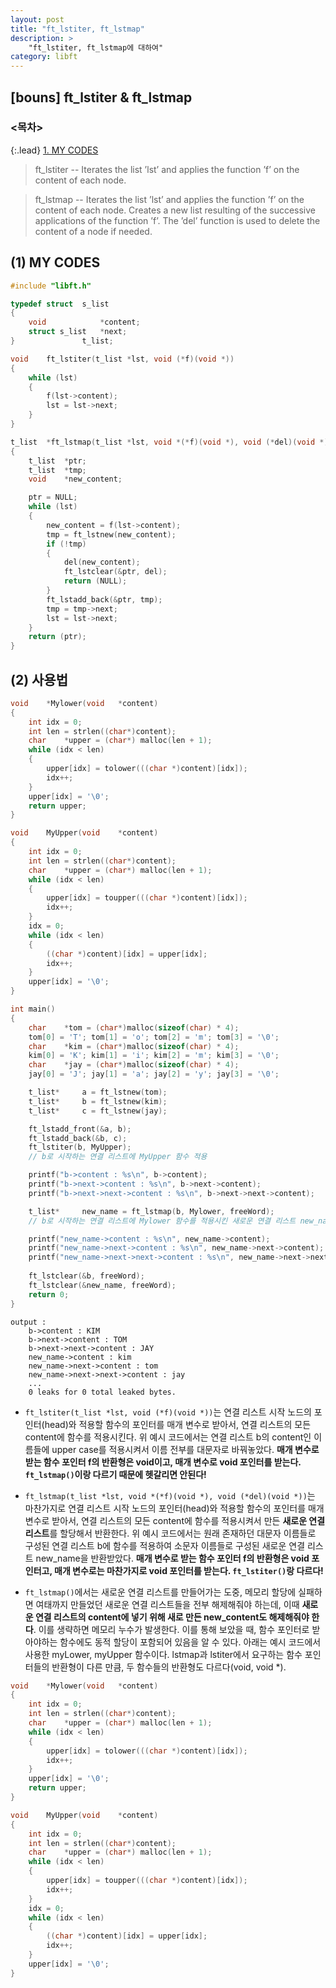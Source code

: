 ```yaml
---
layout: post
title: "ft_lstiter, ft_lstmap"
description: >
    "ft_lstiter, ft_lstmap에 대하여"
category: libft
---
```

## [bouns] ft_lstiter & ft_lstmap

### <목차>
{:.lead}
[1. MY CODES](#1-my-codes)

> ft_lstiter -- Iterates the list ’lst’ and applies the function ’f’ on the content of each node.

> ft_lstmap -- Iterates the list ’lst’ and applies the function ’f’ on the content of each node. Creates a new list resulting of the successive applications of the function ’f’. The ’del’ function is used to delete the content of a node if needed.

## (1) MY CODES
~~~c
#include "libft.h"

typedef struct	s_list
{
	void			*content;
	struct s_list	*next;
}				t_list;

void	ft_lstiter(t_list *lst, void (*f)(void *))
{
	while (lst)
	{
		f(lst->content);
		lst = lst->next;
	}
}

t_list	*ft_lstmap(t_list *lst, void *(*f)(void *), void (*del)(void *))
{
	t_list	*ptr;
	t_list	*tmp;
	void	*new_content;

	ptr = NULL;
	while (lst)
	{
		new_content = f(lst->content);
		tmp = ft_lstnew(new_content);
		if (!tmp)
		{
			del(new_content);
			ft_lstclear(&ptr, del);
			return (NULL);
		}
		ft_lstadd_back(&ptr, tmp);
		tmp = tmp->next;
		lst = lst->next;
	}
	return (ptr);
}
~~~

## (2) 사용법
~~~c
void	*Mylower(void	*content)
{
	int	idx = 0;
	int	len = strlen((char*)content);
	char	*upper = (char*) malloc(len + 1);
	while (idx < len)
	{
		upper[idx] = tolower(((char *)content)[idx]);
		idx++;
	}
	upper[idx] = '\0';
	return upper; 
}

void	MyUpper(void	*content)
{
	int	idx = 0;
	int	len = strlen((char*)content);
	char	*upper = (char*) malloc(len + 1);
	while (idx < len)
	{
		upper[idx] = toupper(((char *)content)[idx]);
		idx++;
	}
	idx = 0;
	while (idx < len)
	{
		((char *)content)[idx] = upper[idx];
		idx++;
	}
	upper[idx] = '\0';
}

int main()
{
	char	*tom = (char*)malloc(sizeof(char) * 4);
	tom[0] = 'T'; tom[1] = 'o'; tom[2] = 'm'; tom[3] = '\0';
	char	*kim = (char*)malloc(sizeof(char) * 4);
	kim[0] = 'K'; kim[1] = 'i'; kim[2] = 'm'; kim[3] = '\0';
	char	*jay = (char*)malloc(sizeof(char) * 4);
	jay[0] = 'J'; jay[1] = 'a'; jay[2] = 'y'; jay[3] = '\0';

	t_list*		a = ft_lstnew(tom);
	t_list*		b = ft_lstnew(kim);
	t_list*		c = ft_lstnew(jay);

	ft_lstadd_front(&a, b);
	ft_lstadd_back(&b, c);
	ft_lstiter(b, MyUpper); 
	// b로 시작하는 연결 리스트에 MyUpper 함수 적용

	printf("b->content : %s\n", b->content);
	printf("b->next->content : %s\n", b->next->content);
	printf("b->next->next->content : %s\n", b->next->next->content);

	t_list*		new_name = ft_lstmap(b, Mylower, freeWord);
	// b로 시작하는 연결 리스트에 Mylower 함수를 적용시킨 새로운 연결 리스트 new_name을 할당한 후 반환

	printf("new_name->content : %s\n", new_name->content);
	printf("new_name->next->content : %s\n", new_name->next->content);
	printf("new_name->next->next->content : %s\n", new_name->next->next->content);
	
	ft_lstclear(&b, freeWord);
	ft_lstclear(&new_name, freeWord);
	return 0;
}
~~~
~~~plain
output :
	b->content : KIM
	b->next->content : TOM
	b->next->next->content : JAY
	new_name->content : kim
	new_name->next->content : tom
	new_name->next->next->content : jay
	...
	0 leaks for 0 total leaked bytes.
~~~

- `ft_lstiter(t_list *lst, void (*f)(void *))`는 연결 리스트 시작 노드의 포인터(head)와 적용할 함수의 포인터를 매개 변수로 받아서, 연결 리스트의 모든 content에 함수를 적용시킨다. 위 예시 코드에서는 연결 리스트 b의 content인 이름들에 upper case를 적용시켜서 이름 전부를 대문자로 바꿔놓았다. **매개 변수로 받는 함수 포인터 f의 반환형은 void이고, 매개 변수로 void 포인터를 받는다. `ft_lstmap()`이랑 다르기 때문에 헷갈리면 안된다!**

- `ft_lstmap(t_list *lst, void *(*f)(void *), void (*del)(void *))`는 마찬가지로 연결 리스트 시작 노드의 포인터(head)와 적용할 함수의 포인터를 매개 변수로 받아서, 연결 리스트의 모든 content에 함수를 적용시켜서 만든 **새로운 연결 리스트**를 할당해서 반환한다. 위 예시 코드에서는 원래 존재하던 대문자 이름들로 구성된 연결 리스트 b에 함수를 적용하여 소문자 이름들로 구성된 새로운 연결 리스트 new_name을 반환받았다.  **매개 변수로 받는 함수 포인터 f의 반환형은 void 포인터고, 매개 변수로는 마찬가지로 void 포인터를 받는다. `ft_lstiter()`랑 다르다!**

- `ft_lstmap()`에서는 새로운 연결 리스트를 만들어가는 도중, 메모리 할당에 실패하면 여태까지 만들었던 새로운 연결 리스트들을 전부 해제해줘야 하는데, 이때 **새로운 연결 리스트의 content에 넣기 위해 새로 만든 new_content도 해제해줘야 한다**. 이를 생략하면 메모리 누수가 발생한다. 이를 통해 보았을 때, 함수 포인터로 받아야하는 함수에도 동적 할당이 포함되어 있음을 알 수 있다. 아래는 예시 코드에서 사용한 myLower, myUpper 함수이다. lstmap과 lstiter에서 요구하는 함수 포인터들의 반환형이 다른 만큼, 두 함수들의 반환형도 다르다(void, void *).

~~~c
void	*Mylower(void	*content)
{
	int	idx = 0;
	int	len = strlen((char*)content);
	char	*upper = (char*) malloc(len + 1);
	while (idx < len)
	{
		upper[idx] = tolower(((char *)content)[idx]);
		idx++;
	}
	upper[idx] = '\0';
	return upper; 
}

void	MyUpper(void	*content)
{
	int	idx = 0;
	int	len = strlen((char*)content);
	char	*upper = (char*) malloc(len + 1);
	while (idx < len)
	{
		upper[idx] = toupper(((char *)content)[idx]);
		idx++;
	}
	idx = 0;
	while (idx < len)
	{
		((char *)content)[idx] = upper[idx];
		idx++;
	}
	upper[idx] = '\0';
}
~~~